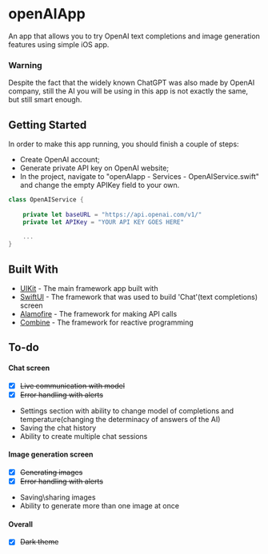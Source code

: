 # openAIApp

An app that allows you to try OpenAI text completions and image generation features using simple iOS app.

### Warning

Despite the fact that the widely known ChatGPT was also made by OpenAI company, still the AI you will be using in this app is not exactly the same, but still smart enough.

## Getting Started

In order to make this app running, you should finish a couple of steps:
- Create OpenAI account;
- Generate private API key on OpenAI website;
- In the project, navigate to "openAIapp - Services - OpenAIService.swift" and change the empty APIKey field to your own.
```swift
class OpenAIService {
    
    private let baseURL = "https://api.openai.com/v1/"
    private let APIKey = "YOUR API KEY GOES HERE"
   
    ...
}
```

## Built With

* [UIKit](https://developer.apple.com/documentation/uikit) - The main framework app built with
* [SwiftUI](https://developer.apple.com/xcode/swiftui/) - The framework that was used to build 'Chat'(text completions) screen
* [Alamofire](https://github.com/Alamofire/Alamofire) - The framework for making API calls
* [Combine](https://developer.apple.com/documentation/combine) - The framework for reactive programming

## To-do
#### Chat screen
- [x] ~~Live communication with model~~
- [x] ~~Error handling with alerts~~ 
- Settings section with ability to change model of completions and temperature(changing the determinacy of answers of the AI)
- Saving the chat history
- Ability to create multiple chat sessions

#### Image generation screen
- [x] ~~Generating images~~ 
- [x] ~~Error handling with alerts~~ 
- Saving\sharing images
- Ability to generate more than one image at once

#### Overall
- [x] ~~Dark theme~~
